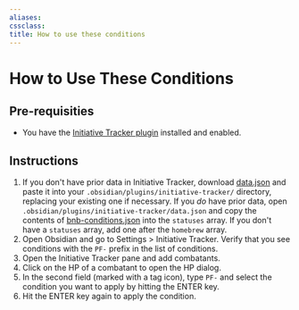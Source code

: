```yaml
---
aliases: 
cssclass: 
title: How to use these conditions
---
```


# How to Use These Conditions

## Pre-requisities
- You have the [Initiative Tracker plugin](https://github.com/valentine195/obsidian-initiative-tracker) installed and enabled.

## Instructions
1. If you don't have prior data in Initiative Tracker, download [data.json](Compendium/BnB/Initiative%20Tracker/Works_In_Progress/_attachments/data.json) and paste it into your `.obsidian/plugins/initiative-tracker/` directory, replacing your existing one if necessary. If you *do* have prior data, open `.obsidian/plugins/initiative-tracker/data.json` and copy the contents of [bnb-conditions.json](Compendium/BnB/Initiative%20Tracker/Works_In_Progress/_attachments/bnb-conditions.json) into the `statuses` array. If you don't have a `statuses` array, add one after the `homebrew` array.
2. Open Obsidian and go to Settings > Initiative Tracker. Verify that you see conditions with the `PF-` prefix in the list of conditions.
3. Open the Initiative Tracker pane and add combatants.
4. Click on the HP of a combatant to open the HP dialog.
5. In the second field (marked with a tag icon), type `PF-` and select the condition you want to apply by hitting the ENTER key.
6. Hit the ENTER key again to apply the condition.
